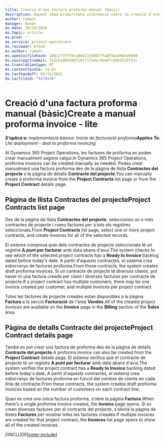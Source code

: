 ```yaml
---
title: Creació d'una factura proforma manual (bàsic)
description: Aquest tema proporciona informació sobre la creació d'una factura proforma manual al Project Operations.
author: rumant
manager: Annbe
ms.date: 10/19/2020
ms.topic: article
ms.prod: ''
ms.service: project-operations
ms.reviewer: kfend
ms.author: rumant
ms.openlocfilehash: 104c2f3f7f0ca0682158d0f7fa0f50a4967e6dd0
ms.sourcegitcommit: fa32b1893286f20271fa4ec4be8fc68bd135f53c
ms.translationtype: HT
ms.contentlocale: ca-ES
ms.lasthandoff: 02/15/2021
ms.locfileid: "5274176"
---
```

# <a name="create-a-manual-proforma-invoice---lite"></a><span data-ttu-id="83cf7-103">Creació d'una factura proforma manual (bàsic)</span><span class="sxs-lookup"><span data-stu-id="83cf7-103">Create a manual proforma invoice - lite</span></span>

<span data-ttu-id="83cf7-104">_**S'aplica a:** implementació bàsica: tracte de facturació proforma_</span><span class="sxs-lookup"><span data-stu-id="83cf7-104">_**Applies To:** Lite deployment - deal to proforma invoicing_</span></span>

<span data-ttu-id="83cf7-105">Al Dynamics 365 Project Operations, les factures de proforma es poden crear manualment segons calgui.</span><span class="sxs-lookup"><span data-stu-id="83cf7-105">In Dynamics 365 Project Operations, proforma invoices can be created manually as needed.</span></span> <span data-ttu-id="83cf7-106">Podeu crear manualment una factura proforma des de la pàgina de llista **Contractes del projecte** o la pàgina de detalls **Contracte del projecte**.</span><span class="sxs-lookup"><span data-stu-id="83cf7-106">You can manually create a proforma invoice from the **Project Contracts** list page or from the **Project Contract** details page.</span></span>

##  <a name="project-contracts-list-page"></a><span data-ttu-id="83cf7-107">Pàgina de llista Contractes del projecte</span><span class="sxs-lookup"><span data-stu-id="83cf7-107">Project Contracts list page</span></span>

<span data-ttu-id="83cf7-108">Des de la pàgina de llista **Contractes del projecte**, seleccioneu un o més contractes de projecte i creeu factures per a tots els registres seleccionats.</span><span class="sxs-lookup"><span data-stu-id="83cf7-108">From **Project Contracts** list page, select one or more project contracts, and create invoices for all of the selected records.</span></span>

<span data-ttu-id="83cf7-109">El sistema comprova quin dels contractes de projecte seleccionats té un registre **A punt per facturar** amb data abans d'avui.</span><span class="sxs-lookup"><span data-stu-id="83cf7-109">The system checks to see which of the selected project contracts has a **Ready to Invoice** backlog dated before today's date.</span></span> <span data-ttu-id="83cf7-110">A partir d'aquests contractes, el sistema crea esborranys de factures proforma.</span><span class="sxs-lookup"><span data-stu-id="83cf7-110">From those contracts, the system creates draft proforma invoices.</span></span> <span data-ttu-id="83cf7-111">Si un contracte de projecte té diversos clients, pot haver-hi una factura creada per client i diverses factures per contracte de projecte.</span><span class="sxs-lookup"><span data-stu-id="83cf7-111">If a project contract has multiple customers, there may be one invoice created per customer, and multiple invoices per project contract.</span></span>

<span data-ttu-id="83cf7-112">Totes les factures de projecte creades estan disponibles a la pàgina **Factura** a la secció **Facturació** de l'àrea **Vendes**.</span><span class="sxs-lookup"><span data-stu-id="83cf7-112">All of the created project invoices are available on the **Invoice** page in the **Billing** section of the **Sales** area.</span></span>

## <a name="project-contract-details-page"></a><span data-ttu-id="83cf7-113">Pàgina de detalls Contracte del projecte</span><span class="sxs-lookup"><span data-stu-id="83cf7-113">Project Contract details page</span></span>

<span data-ttu-id="83cf7-114">També es pot crear una factura de proforma des de la pàgina de detalls **Contracte del projecte**.</span><span class="sxs-lookup"><span data-stu-id="83cf7-114">A proforma invoice can also be created from the **Project Contract** details page.</span></span> <span data-ttu-id="83cf7-115">El sistema verifica que el contracte de projecte té un registre **A punt per facturar** amb data abans d'avui.</span><span class="sxs-lookup"><span data-stu-id="83cf7-115">The system verifies the project contract has a **Ready to Invoice** backlog dated before today's date.</span></span> <span data-ttu-id="83cf7-116">A partir d'aquests contractes, el sistema crea esborranys de factures proforma en funció del nombre de clients en cada línia de contracte.</span><span class="sxs-lookup"><span data-stu-id="83cf7-116">From these contracts, the system creates draft proforma invoices based on the number of customers on each contract line.</span></span>

<span data-ttu-id="83cf7-117">Quan es crea una única factura proforma, s'obre la pàgina **Factura**.</span><span class="sxs-lookup"><span data-stu-id="83cf7-117">When there's a single proforma invoice created, the **Invoice** page opens.</span></span> <span data-ttu-id="83cf7-118">Si es creen diverses factures per al contracte del projecte, s'obrirà la pàgina de llistes **Factures** per mostrar totes les factures creades.</span><span class="sxs-lookup"><span data-stu-id="83cf7-118">If multiple invoices are created for that project contract, the **Invoices** list page opens to show all of the created invoices.</span></span>


[!INCLUDE[footer-include](../../includes/footer-banner.md)]